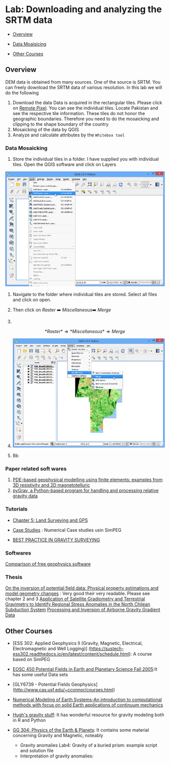 # Lab: Downloading and analyzing the SRTM data

* [Overview](#overview)
* [Data Moaisicing](#DM)

* [Other Courses](#other)

## Overview 
<a id="overview"></a>
DEM data is obtained from many sources. One of the source is SRTM. You can freely download the SRTM data of various resolution. In this lab we will do the following

1. Download the data
    Data is acquired in the rectangular tiles. Please click on [Remote Pixel](https://remotepixel.ca/projects/srtm1arc-gl.html#5.87/62.433/-3.535/-1.2). You can see the individual tiles. Locate Pakistan and see the respective tile information. These tiles do not honor the geographic boundaries. Therefore you need to do the mosaicking and clipping to the shape boundary of the country 
2. Mosaicking of the data by QGIS
3. Analyze and calculate attributes by the ```Whitebox tool```

### Data Mosaicking
<a id="DM"></a>

1. Store the individual tiles in a folder. I have supplied you with individual tiles. Open the QGIS software and click on Layers

![](media/15927242849053.png)

1. Navigate to the folder where individual tiles are stored. Select all files and click on open.

2. Then click on *Raster*  :arrow_right: *Miscellaneous*:arrow_right: *Merge*

3. 
$$
  *Raster*  \Rightarrow *Miscellaneous* \Rightarrow  Merge
$$


4. ![](media/15927247143124.png)

5. Bb


### Paper related soft wares
<a id="Papsoft"></a>

1. [PDE-based geophysical modelling using finite elements: examples from 3D resistivity and 2D magnetotelluric](https://launchpad.net/escript-finley)
2. [pyGrav, a Python-based program for handling and processing relative gravity data](https://www.sciencedirect.com/science/article/pii/S009830041630084X)

### Tutorials
<a id=" Tuts"></a>

* [Chapter 5: Land Surveying and GPS](https://www.e-education.psu.edu/natureofgeoinfo/book/export/html/1620)

* [Case Studies](http://computation.geosci.xyz/case-studies/index.html) : Numerical Case studies usin SimPEG
* [BEST PRACTICE IN GRAVITY SURVEYING](https://d28rz98at9flks.cloudfront.net/37202/37202.pdf)

### Softwares
<a id=" Softs"></a>

[Comparison of free geophysics software](https://www.wikiwand.com/en/Comparison_of_free_geophysics_software#/citenotepysit20)
### Thesis
<a id="Ths"></a>

[On the inversion of potential field data: Physical property estimations and model geometry changes](https://macau.uni-kiel.de/servlets/MCRFileNodeServlet/dissertation_derivate_00005626/diss_haase_2014.pdf) : Very good their very readable. Please see chapter 2  and 3
[Application of Satellite Gradiometry and Terrestrial Gravimetry to Identify Regional Stress Anomalies in the North Chilean Subduction System](https://macau.uni-kiel.de/receive/diss_mods_00017677)
[Processing and Inversion of Airborne Gravity Gradient Data](https://macau.uni-kiel.de/receive/diss_mods_00023847)

## Other Courses

<a id="other"></a>
* [ESS 302: Applied Geophysics II (Gravity, Magnetic, Electrical, Electromagnetic and Well Logging)] (https://sustech-ess302.readthedocs.io/en/latest/content/schedule.html): A course based on SimPEG

* [EOSC 450 Potential Fields in Earth and Planetary Science Fall 2005](https://www.eoas.ubc.ca/~mjelline/EOSC4502005.html):It has some useful Data sets
* [GLY6739 - Potential Fields Geophysics] (http://www.cas.usf.edu/~cconnor/courses.html)
* [Numerical Modeling of Earth Systems-An introduction to computational methods with focus on solid Earth applications of continuum mechanics](http://www-udc.ig.utexas.edu/external/becker/preprints/Geodynamics557.pdf)
* [Hugh's gravity stuff](https://www.geos.ed.ac.uk/~hcp/gravity/): It has wonderful resource for gravity modeling both in R and Python 
* [GG 304: Physics of the Earth & Planets](https://www.soest.hawaii.edu/GG/FACULTY/ITO/GG304/Syllabus.htm): It contains some material concerning Gravity and Magnetic, noteably
	* Gravity anomalies Lab4: Gravity of a buried prism: example script and solution file 
	*  Interpretation of gravity anomalies:

